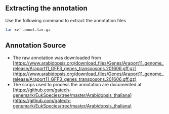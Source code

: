 ## Extracting the annotation

Use the following command to extract the annotation files

```bash
tar xvf annot.tar.gz
```

## Annotation Source

* The raw annotation was downloaded from [https://www.arabidopsis.org/download_files/Genes/Araport11_genome_release/Araport11_GFF3_genes_transposons.201606.gff.gz](https://www.arabidopsis.org/download_files/Genes/Araport11_genome_release/Araport11_GFF3_genes_transposons.201606.gff.gz)
* The scrips used to process the annotation are documented at [https://github.com/gatech-genemark/EukSpecies/tree/master/Arabidopsis_thaliana](https://github.com/gatech-genemark/EukSpecies/tree/master/Arabidopsis_thaliana)

